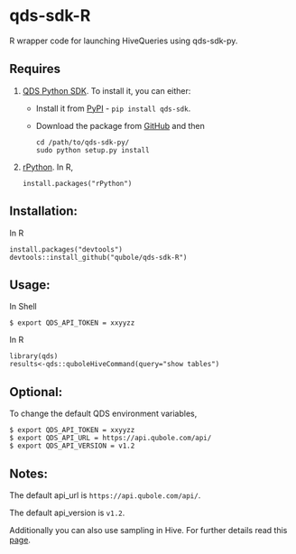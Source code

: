 qds-sdk-R
=========
R wrapper code for launching HiveQueries using qds-sdk-py.


Requires
--------
1. [QDS Python SDK](https://github.com/qubole/qds-sdk-py). To install it, you can either:

   + Install it from [PyPI](https://pypi.python.org/pypi/qds_sdk) - `pip install qds-sdk`.

   + Download the package from [GitHub](https://github.com/qubole/qds-sdk-py) and then
     ```
     cd /path/to/qds-sdk-py/
     sudo python setup.py install
     ```

2. [rPython](http://cran.r-project.org/web/packages/rPython/). In R,
    ```
    install.packages("rPython")
    ```


Installation:
-------------
In R

    install.packages("devtools")
    devtools::install_github("qubole/qds-sdk-R")


Usage:
------
In Shell

    $ export QDS_API_TOKEN = xxyyzz

In R

    library(qds)
    results<-qds::quboleHiveCommand(query="show tables")

Optional:
---------
To change the default QDS environment variables,

    $ export QDS_API_TOKEN = xxyyzz
    $ export QDS_API_URL = https://api.qubole.com/api/
    $ export QDS_API_VERSION = v1.2

Notes:
------

The default api_url is `https://api.qubole.com/api/`.

The default api_version is `v1.2`.

Additionally you can also use sampling in Hive. For further details read this [page](https://cwiki.apache.org/confluence/display/Hive/LanguageManual+Sampling).
